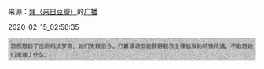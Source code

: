 来源：[巽（来自豆瓣）](https://www.douban.com/people/nothingbut/)的[广播](https://www.douban.com/people/nothingbut/status/2811764308/)


2020-02-15_02:58:35


![](./pic/2020-02-15_02:58:35-巽的广播1.jpg)  

